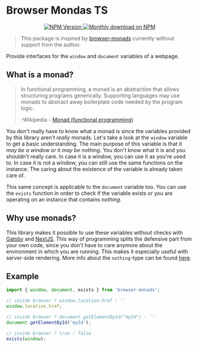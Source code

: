 # Browser Mondas TS

<p align="center">
  <a href="https://www.npmjs.org/package/browser-monads-ts">
    <img src="https://img.shields.io/npm/v/browser-monads-ts/latest.svg" alt="NPM Version" />
  </a>
  <a href="https://www.npmjs.org/package/browser-monads-ts">
    <img src="https://img.shields.io/npm/dm/browser-monads-ts.svg" alt="Monthly download on NPM" />
  </a>
</p>

> This package is inspired by [browser-monads](https://github.com/Jense5/browser-monads) currently without support from the author.

Provide interfaces for the `window` and `document` variables of a webpage.

## What is a monad?

> In functional programming, a monad is an abstraction that allows structuring programs generically. Supporting languages may use monads to abstract away boilerplate code needed by the program logic.
>
> -Wikipedia - [Monad (functional programming)](<https://en.wikipedia.org/wiki/Monad_(functional_programming)>)

You don't really have to know what a monad is since the variables provided by this library aren't _really_ monads. Let's take a look at the `window` variable to get a basic understanding. The main purpose of this variable is that it _may be a window_ or it _may be nothing_. You don't know what it is and you shouldn't really care. In case it is a window, you can use it as you're used to. In case it is not a window, you can still use the same functions on the instance. The caring about the existence of the variable is already taken care of.

This same concept is applicable to the `document` variable too. You can use the `exists` function in order to check if the variable exists or you are operating on an instance that contains _nothing_.

## Why use monads?

This library makes it possible to use these variables without checks with [Gatsby](https://www.gatsbyjs.org) and [NextJS](https://nextjs.org/). This way of programming splits the defensive part from your own code, since you don't have to care anymore about the environment in which you are running. This makes it especially useful with server-side rendering. More info about the `nothing`-type can be found [here](https://github.com/slmgc/Nothing).

## Example

```js
import { window, document, exists } from 'browser-monads';

// inside browser ? window.location.href : ''
window.location.href;

// inside browser ? document.getElementById("myId") : ''
document.getElementById('myId');

// inside browser ? true : false
exists(window);
```
